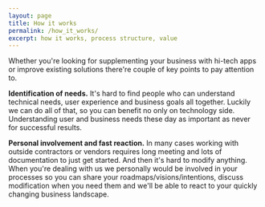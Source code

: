 ```yaml
---
layout: page
title: How it works
permalink: /how_it_works/
excerpt: how it works, process structure, value
---
```


Whether you're looking for supplementing your business with hi-tech apps or improve existing solutions there're couple of key points to pay attention to.

<b>Identification of needs.</b> It's hard to find people who can understand technical needs, user experience and business goals all together. Luckily we can do all of that, so you can benefit no only on technology side. Understanding user and business needs these day as important as never for successful results.

<b>Personal involvement and fast reaction.</b> In many cases working with outside contractors or vendors requires long meeting and lots of documentation to just get started. And then it's hard to modify anything. When you're dealing with us we personally would be involved in your processes so you can share your roadmaps/visions/intentions, discuss modification when you need them and we'll be able to react to your quickly changing business landscape.

